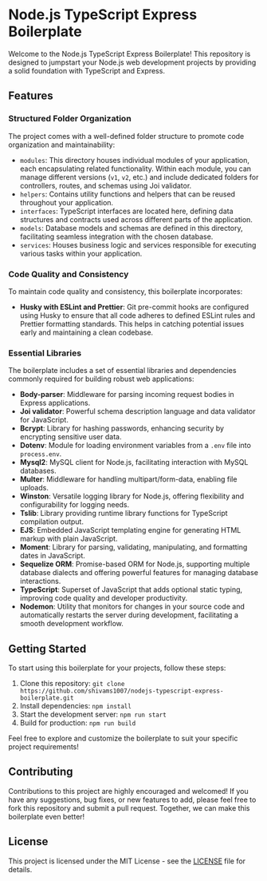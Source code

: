 # Node.js TypeScript Express Boilerplate

Welcome to the Node.js TypeScript Express Boilerplate! This repository is designed to jumpstart your Node.js web development projects by providing a solid foundation with TypeScript and Express.

## Features

### Structured Folder Organization

The project comes with a well-defined folder structure to promote code organization and maintainability:

- `modules`: This directory houses individual modules of your application, each encapsulating related functionality. Within each module, you can manage different versions (`v1`, `v2`, etc.) and include dedicated folders for controllers, routes, and schemas using Joi validator.
- `helpers`: Contains utility functions and helpers that can be reused throughout your application.
- `interfaces`: TypeScript interfaces are located here, defining data structures and contracts used across different parts of the application.
- `models`: Database models and schemas are defined in this directory, facilitating seamless integration with the chosen database.
- `services`: Houses business logic and services responsible for executing various tasks within your application.

### Code Quality and Consistency

To maintain code quality and consistency, this boilerplate incorporates:

- **Husky with ESLint and Prettier**: Git pre-commit hooks are configured using Husky to ensure that all code adheres to defined ESLint rules and Prettier formatting standards. This helps in catching potential issues early and maintaining a clean codebase.

### Essential Libraries

The boilerplate includes a set of essential libraries and dependencies commonly required for building robust web applications:

- **Body-parser**: Middleware for parsing incoming request bodies in Express applications.
- **Joi validator**: Powerful schema description language and data validator for JavaScript.
- **Bcrypt**: Library for hashing passwords, enhancing security by encrypting sensitive user data.
- **Dotenv**: Module for loading environment variables from a `.env` file into `process.env`.
- **Mysql2**: MySQL client for Node.js, facilitating interaction with MySQL databases.
- **Multer**: Middleware for handling multipart/form-data, enabling file uploads.
- **Winston**: Versatile logging library for Node.js, offering flexibility and configurability for logging needs.
- **Tslib**: Library providing runtime library functions for TypeScript compilation output.
- **EJS**: Embedded JavaScript templating engine for generating HTML markup with plain JavaScript.
- **Moment**: Library for parsing, validating, manipulating, and formatting dates in JavaScript.
- **Sequelize ORM**: Promise-based ORM for Node.js, supporting multiple database dialects and offering powerful features for managing database interactions.
- **TypeScript**: Superset of JavaScript that adds optional static typing, improving code quality and developer productivity.
- **Nodemon**: Utility that monitors for changes in your source code and automatically restarts the server during development, facilitating a smooth development workflow.

## Getting Started

To start using this boilerplate for your projects, follow these steps:

1. Clone this repository: `git clone https://github.com/shivams1007/nodejs-typescript-express-boilerplate.git`
2. Install dependencies: `npm install`
3. Start the development server: `npm run start`
4. Build for production: `npm run build`

Feel free to explore and customize the boilerplate to suit your specific project requirements!

## Contributing

Contributions to this project are highly encouraged and welcomed! If you have any suggestions, bug fixes, or new features to add, please feel free to fork this repository and submit a pull request. Together, we can make this boilerplate even better!

## License

This project is licensed under the MIT License - see the [LICENSE](LICENSE) file for details.
